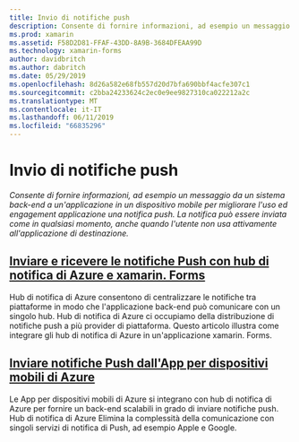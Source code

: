```yaml
---
title: Invio di notifiche push
description: Consente di fornire informazioni, ad esempio un messaggio da un sistema back-end a un'applicazione in un dispositivo mobile per migliorare l'uso ed engagement applicazione una notifica push. La notifica può essere inviata come in qualsiasi momento, anche quando l'utente non usa attivamente all'applicazione di destinazione.
ms.prod: xamarin
ms.assetid: F58D2D81-FFAF-43DD-8A9B-3684DFEAA99D
ms.technology: xamarin-forms
author: davidbritch
ms.author: dabritch
ms.date: 05/29/2019
ms.openlocfilehash: 8d26a582e68fb557d20d7bfa690bbf4acfe307c1
ms.sourcegitcommit: c2bba24233624c2ec0e9ee9827310ca022212a2c
ms.translationtype: MT
ms.contentlocale: it-IT
ms.lasthandoff: 06/11/2019
ms.locfileid: "66835296"
---
```

# <a name="sending-push-notifications"></a>Invio di notifiche push

_Consente di fornire informazioni, ad esempio un messaggio da un sistema back-end a un'applicazione in un dispositivo mobile per migliorare l'uso ed engagement applicazione una notifica push. La notifica può essere inviata come in qualsiasi momento, anche quando l'utente non usa attivamente all'applicazione di destinazione._

## <a name="send-and-receive-push-notifications-with-azure-notification-hubs-and-xamarinformsazure-notification-hubmd"></a>[Inviare e ricevere le notifiche Push con hub di notifica di Azure e xamarin. Forms](azure-notification-hub.md)

Hub di notifica di Azure consentono di centralizzare le notifiche tra piattaforme in modo che l'applicazione back-end può comunicare con un singolo hub. Hub di notifica di Azure ci occupiamo della distribuzione di notifiche push a più provider di piattaforma. Questo articolo illustra come integrare gli hub di notifica di Azure in un'applicazione xamarin. Forms.

## <a name="send-push-notifications-from-azure-mobile-appsazuremd"></a>[Inviare notifiche Push dall'App per dispositivi mobili di Azure](azure.md)

Le App per dispositivi mobili di Azure si integrano con hub di notifica di Azure per fornire un back-end scalabili in grado di inviare notifiche push. Hub di notifica di Azure Elimina la complessità della comunicazione con singoli servizi di notifica di Push, ad esempio Apple e Google.